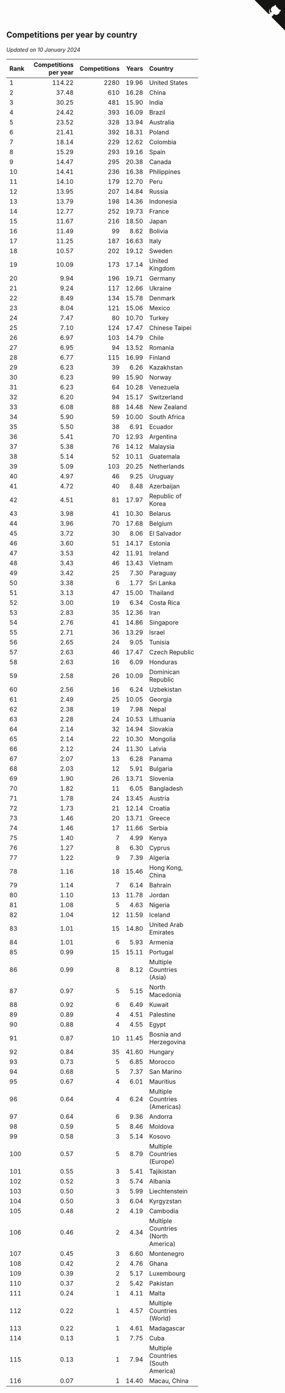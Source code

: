 ## Competitions per year by country

*Updated on 10 January 2024*

| Rank | Competitions per year | Competitions | Years | Country |
| :--- | ---: | ---: | ---: | :--- |
| 1 | 114.22 | 2280 | 19.96 | United States |
| 2 | 37.48 | 610 | 16.28 | China |
| 3 | 30.25 | 481 | 15.90 | India |
| 4 | 24.42 | 393 | 16.09 | Brazil |
| 5 | 23.52 | 328 | 13.94 | Australia |
| 6 | 21.41 | 392 | 18.31 | Poland |
| 7 | 18.14 | 229 | 12.62 | Colombia |
| 8 | 15.29 | 293 | 19.16 | Spain |
| 9 | 14.47 | 295 | 20.38 | Canada |
| 10 | 14.41 | 236 | 16.38 | Philippines |
| 11 | 14.10 | 179 | 12.70 | Peru |
| 12 | 13.95 | 207 | 14.84 | Russia |
| 13 | 13.79 | 198 | 14.36 | Indonesia |
| 14 | 12.77 | 252 | 19.73 | France |
| 15 | 11.67 | 216 | 18.50 | Japan |
| 16 | 11.49 | 99 | 8.62 | Bolivia |
| 17 | 11.25 | 187 | 16.63 | Italy |
| 18 | 10.57 | 202 | 19.12 | Sweden |
| 19 | 10.09 | 173 | 17.14 | United Kingdom |
| 20 | 9.94 | 196 | 19.71 | Germany |
| 21 | 9.24 | 117 | 12.66 | Ukraine |
| 22 | 8.49 | 134 | 15.78 | Denmark |
| 23 | 8.04 | 121 | 15.06 | Mexico |
| 24 | 7.47 | 80 | 10.70 | Turkey |
| 25 | 7.10 | 124 | 17.47 | Chinese Taipei |
| 26 | 6.97 | 103 | 14.79 | Chile |
| 27 | 6.95 | 94 | 13.52 | Romania |
| 28 | 6.77 | 115 | 16.99 | Finland |
| 29 | 6.23 | 39 | 6.26 | Kazakhstan |
| 30 | 6.23 | 99 | 15.90 | Norway |
| 31 | 6.23 | 64 | 10.28 | Venezuela |
| 32 | 6.20 | 94 | 15.17 | Switzerland |
| 33 | 6.08 | 88 | 14.48 | New Zealand |
| 34 | 5.90 | 59 | 10.00 | South Africa |
| 35 | 5.50 | 38 | 6.91 | Ecuador |
| 36 | 5.41 | 70 | 12.93 | Argentina |
| 37 | 5.38 | 76 | 14.12 | Malaysia |
| 38 | 5.14 | 52 | 10.11 | Guatemala |
| 39 | 5.09 | 103 | 20.25 | Netherlands |
| 40 | 4.97 | 46 | 9.25 | Uruguay |
| 41 | 4.72 | 40 | 8.48 | Azerbaijan |
| 42 | 4.51 | 81 | 17.97 | Republic of Korea |
| 43 | 3.98 | 41 | 10.30 | Belarus |
| 44 | 3.96 | 70 | 17.68 | Belgium |
| 45 | 3.72 | 30 | 8.06 | El Salvador |
| 46 | 3.60 | 51 | 14.17 | Estonia |
| 47 | 3.53 | 42 | 11.91 | Ireland |
| 48 | 3.43 | 46 | 13.43 | Vietnam |
| 49 | 3.42 | 25 | 7.30 | Paraguay |
| 50 | 3.38 | 6 | 1.77 | Sri Lanka |
| 51 | 3.13 | 47 | 15.00 | Thailand |
| 52 | 3.00 | 19 | 6.34 | Costa Rica |
| 53 | 2.83 | 35 | 12.36 | Iran |
| 54 | 2.76 | 41 | 14.86 | Singapore |
| 55 | 2.71 | 36 | 13.29 | Israel |
| 56 | 2.65 | 24 | 9.05 | Tunisia |
| 57 | 2.63 | 46 | 17.47 | Czech Republic |
| 58 | 2.63 | 16 | 6.09 | Honduras |
| 59 | 2.58 | 26 | 10.09 | Dominican Republic |
| 60 | 2.56 | 16 | 6.24 | Uzbekistan |
| 61 | 2.49 | 25 | 10.05 | Georgia |
| 62 | 2.38 | 19 | 7.98 | Nepal |
| 63 | 2.28 | 24 | 10.53 | Lithuania |
| 64 | 2.14 | 32 | 14.94 | Slovakia |
| 65 | 2.14 | 22 | 10.30 | Mongolia |
| 66 | 2.12 | 24 | 11.30 | Latvia |
| 67 | 2.07 | 13 | 6.28 | Panama |
| 68 | 2.03 | 12 | 5.91 | Bulgaria |
| 69 | 1.90 | 26 | 13.71 | Slovenia |
| 70 | 1.82 | 11 | 6.05 | Bangladesh |
| 71 | 1.78 | 24 | 13.45 | Austria |
| 72 | 1.73 | 21 | 12.14 | Croatia |
| 73 | 1.46 | 20 | 13.71 | Greece |
| 74 | 1.46 | 17 | 11.66 | Serbia |
| 75 | 1.40 | 7 | 4.99 | Kenya |
| 76 | 1.27 | 8 | 6.30 | Cyprus |
| 77 | 1.22 | 9 | 7.39 | Algeria |
| 78 | 1.16 | 18 | 15.46 | Hong Kong, China |
| 79 | 1.14 | 7 | 6.14 | Bahrain |
| 80 | 1.10 | 13 | 11.78 | Jordan |
| 81 | 1.08 | 5 | 4.63 | Nigeria |
| 82 | 1.04 | 12 | 11.59 | Iceland |
| 83 | 1.01 | 15 | 14.80 | United Arab Emirates |
| 84 | 1.01 | 6 | 5.93 | Armenia |
| 85 | 0.99 | 15 | 15.11 | Portugal |
| 86 | 0.99 | 8 | 8.12 | Multiple Countries (Asia) |
| 87 | 0.97 | 5 | 5.15 | North Macedonia |
| 88 | 0.92 | 6 | 6.49 | Kuwait |
| 89 | 0.89 | 4 | 4.51 | Palestine |
| 90 | 0.88 | 4 | 4.55 | Egypt |
| 91 | 0.87 | 10 | 11.45 | Bosnia and Herzegovina |
| 92 | 0.84 | 35 | 41.60 | Hungary |
| 93 | 0.73 | 5 | 6.85 | Morocco |
| 94 | 0.68 | 5 | 7.37 | San Marino |
| 95 | 0.67 | 4 | 6.01 | Mauritius |
| 96 | 0.64 | 4 | 6.24 | Multiple Countries (Americas) |
| 97 | 0.64 | 6 | 9.36 | Andorra |
| 98 | 0.59 | 5 | 8.46 | Moldova |
| 99 | 0.58 | 3 | 5.14 | Kosovo |
| 100 | 0.57 | 5 | 8.79 | Multiple Countries (Europe) |
| 101 | 0.55 | 3 | 5.41 | Tajikistan |
| 102 | 0.52 | 3 | 5.74 | Albania |
| 103 | 0.50 | 3 | 5.99 | Liechtenstein |
| 104 | 0.50 | 3 | 6.04 | Kyrgyzstan |
| 105 | 0.48 | 2 | 4.19 | Cambodia |
| 106 | 0.46 | 2 | 4.34 | Multiple Countries (North America) |
| 107 | 0.45 | 3 | 6.60 | Montenegro |
| 108 | 0.42 | 2 | 4.76 | Ghana |
| 109 | 0.39 | 2 | 5.17 | Luxembourg |
| 110 | 0.37 | 2 | 5.42 | Pakistan |
| 111 | 0.24 | 1 | 4.11 | Malta |
| 112 | 0.22 | 1 | 4.57 | Multiple Countries (World) |
| 113 | 0.22 | 1 | 4.61 | Madagascar |
| 114 | 0.13 | 1 | 7.75 | Cuba |
| 115 | 0.13 | 1 | 7.94 | Multiple Countries (South America) |
| 116 | 0.07 | 1 | 14.40 | Macau, China |


<a href="https://github.com/JustinTimeCuber/wca_statistics" class="github-corner" aria-label="View source on Github"><svg width="80" height="80" viewBox="0 0 250 250" style="fill:#151513; color:#fff; position: absolute; top: 0; border: 0; right: 0;" aria-hidden="true"><path d="M0,0 L115,115 L130,115 L142,142 L250,250 L250,0 Z"></path><path d="M128.3,109.0 C113.8,99.7 119.0,89.6 119.0,89.6 C122.0,82.7 120.5,78.6 120.5,78.6 C119.2,72.0 123.4,76.3 123.4,76.3 C127.3,80.9 125.5,87.3 125.5,87.3 C122.9,97.6 130.6,101.9 134.4,103.2" fill="currentColor" style="transform-origin: 130px 106px;" class="octo-arm"></path><path d="M115.0,115.0 C114.9,115.1 118.7,116.5 119.8,115.4 L133.7,101.6 C136.9,99.2 139.9,98.4 142.2,98.6 C133.8,88.0 127.5,74.4 143.8,58.0 C148.5,53.4 154.0,51.2 159.7,51.0 C160.3,49.4 163.2,43.6 171.4,40.1 C171.4,40.1 176.1,42.5 178.8,56.2 C183.1,58.6 187.2,61.8 190.9,65.4 C194.5,69.0 197.7,73.2 200.1,77.6 C213.8,80.2 216.3,84.9 216.3,84.9 C212.7,93.1 206.9,96.0 205.4,96.6 C205.1,102.4 203.0,107.8 198.3,112.5 C181.9,128.9 168.3,122.5 157.7,114.1 C157.9,116.9 156.7,120.9 152.7,124.9 L141.0,136.5 C139.8,137.7 141.6,141.9 141.8,141.8 Z" fill="currentColor" class="octo-body"></path></svg></a><style>.github-corner:hover .octo-arm{animation:octocat-wave 560ms ease-in-out}@keyframes octocat-wave{0%,100%{transform:rotate(0)}20%,60%{transform:rotate(-25deg)}40%,80%{transform:rotate(10deg)}}@media (max-width:500px){.github-corner:hover .octo-arm{animation:none}.github-corner .octo-arm{animation:octocat-wave 560ms ease-in-out}}</style>
